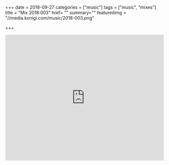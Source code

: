 +++
date = 2018-09-27
categories = ["music"]
tags = ["music", "mixes"]
title = "Mix 2018:003"
href= ""
summary=""
featuredimg = "//media.konigi.com/music/2018-003.png"

+++

<div class="mix"><div class="embed" >
  <iframe width="100%" height="400" src="https://www.mixcloud.com/widget/iframe/?light=1&feed=%2Fdjkonigi%2F2018003%2F" frameborder="0" ></iframe>
</div></div>
